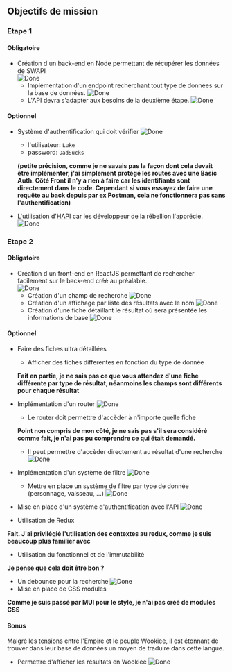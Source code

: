 ## Objectifs de mission

### Etape 1

#### Obligatoire

- Création d'un back-end en Node permettant de récupérer les données de SWAPI <br /> ![Done](https://img.shields.io/badge/Fait-green)
  - Implémentation d'un endpoint recherchant tout type de données sur la base de données. ![Done](https://img.shields.io/badge/Fait-green)
  - L'API devra s'adapter aux besoins de la deuxième étape. ![Done](https://img.shields.io/badge/Fait-green)

#### Optionnel

- Système d'authentification qui doit vérifier ![Done](https://img.shields.io/badge/Fait-green)

  - l'utilisateur: `Luke`
  - password: `DadSucks`

  **(petite précision, comme je ne savais pas la façon dont cela devait être implémenter, j'ai simplement protégé les routes avec une Basic Auth. Côté Front il n'y a rien à faire car les identifiants sont directement dans le code. Cependant si vous essayez de faire une requête au back depuis par ex Postman, cela ne fonctionnera pas sans l'authentification)** <br />

- L'utilisation d'[HAPI](https://hapi.dev/) car les développeur de la rébellion l'apprécie. ![Done](https://img.shields.io/badge/Fait-green)

### Etape 2

#### Obligatoire

- Création d'un front-end en ReactJS permettant de rechercher facilement sur le back-end créé au préalable. <br/> ![Done](https://img.shields.io/badge/Fait-green)
  - Création d'un champ de recherche ![Done](https://img.shields.io/badge/Fait-green)
  - Création d'un affichage par liste des résultats avec le nom ![Done](https://img.shields.io/badge/Fait-green)
  - Création d'une fiche détaillant le résultat où sera présentée les informations de base ![Done](https://img.shields.io/badge/Fait-green)

#### Optionnel

- Faire des fiches ultra détaillées

  - Afficher des fiches differentes en fonction du type de donnée

  **Fait en partie, je ne sais pas ce que vous attendez d'une fiche différente par type de résultat, néanmoins les champs sont différents pour chaque résultat**

- Implémentation d'un router ![Done](https://img.shields.io/badge/Fait-green)

  - Le router doit permettre d'accèder à n'importe quelle fiche

  **Point non compris de mon côté, je ne sais pas s'il sera considéré comme fait, je n'ai pas pu comprendre ce qui était demandé.**

  - Il peut permettre d'accèder directement au résultat d'une recherche ![Done](https://img.shields.io/badge/Fait-green)

- Implémentation d'un système de filtre ![Done](https://img.shields.io/badge/Fait-green)
  - Mettre en place un système de filtre par type de donnée (personnage, vaisseau, ...) ![Done](https://img.shields.io/badge/Fait-green)
- Mise en place d'un système d'authentification avec l'API ![Done](https://img.shields.io/badge/Fait-green)
- Utilisation de Redux

**Fait. J'ai privilégié l'utilisation des contextes au redux, comme je suis beaucoup plus familier avec**

- Utilisation du fonctionnel et de l'immutabilité

**Je pense que cela doit être bon ?**

- Un debounce pour la recherche ![Done](https://img.shields.io/badge/Fait-green)
- Mise en place de CSS modules

**Comme je suis passé par MUI pour le style, je n'ai pas créé de modules CSS**

#### Bonus

Malgré les tensions entre l'Empire et le peuple Wookiee, il est étonnant de trouver dans leur base de données un moyen de traduire dans cette langue.

- Permettre d'afficher les résultats en Wookiee ![Done](https://img.shields.io/badge/Fait-green)
